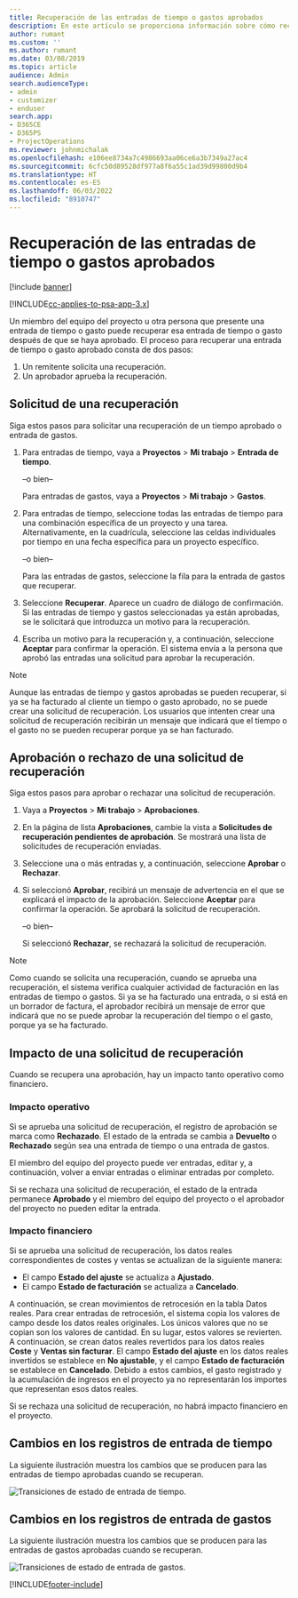 ```yaml
---
title: Recuperación de las entradas de tiempo o gastos aprobados
description: En este artículo se proporciona información sobre cómo recuperar una transacción de tiempo o gasto aprobada previamente.
author: rumant
ms.custom: ''
ms.author: rumant
ms.date: 03/08/2019
ms.topic: article
audience: Admin
search.audienceType:
- admin
- customizer
- enduser
search.app:
- D365CE
- D365PS
- ProjectOperations
ms.reviewer: johnmichalak
ms.openlocfilehash: e106ee8734a7c4986693aa06ce6a3b7349a27ac4
ms.sourcegitcommit: 6cfc50d89528df977a8f6a55c1ad39d99800d9b4
ms.translationtype: HT
ms.contentlocale: es-ES
ms.lasthandoff: 06/03/2022
ms.locfileid: "8910747"
---
```

# <a name="recall-approved-time-or-expense-entries"></a>Recuperación de las entradas de tiempo o gastos aprobados

[!include [banner](../includes/psa-now-project-operations.md)]

[!INCLUDE[cc-applies-to-psa-app-3.x](../includes/cc-applies-to-psa-app-3x.md)]

Un miembro del equipo del proyecto u otra persona que presente una entrada de tiempo o gasto puede recuperar esa entrada de tiempo o gasto después de que se haya aprobado. El proceso para recuperar una entrada de tiempo o gasto aprobado consta de dos pasos:

1. Un remitente solicita una recuperación.
2. Un aprobador aprueba la recuperación.

## <a name="request-a-recall"></a>Solicitud de una recuperación

Siga estos pasos para solicitar una recuperación de un tiempo aprobado o entrada de gastos.

1. Para entradas de tiempo, vaya a **Proyectos** \> **Mi trabajo** \> **Entrada de tiempo**.

    –o bien–

    Para entradas de gastos, vaya a **Proyectos** \> **Mi trabajo** \> **Gastos**.

2. Para entradas de tiempo, seleccione todas las entradas de tiempo para una combinación específica de un proyecto y una tarea. Alternativamente, en la cuadrícula, seleccione las celdas individuales por tiempo en una fecha específica para un proyecto específico.

    –o bien–

    Para las entradas de gastos, seleccione la fila para la entrada de gastos que recuperar.

3. Seleccione **Recuperar**. Aparece un cuadro de diálogo de confirmación. Si las entradas de tiempo y gastos seleccionadas ya están aprobadas, se le solicitará que introduzca un motivo para la recuperación.
4. Escriba un motivo para la recuperación y, a continuación, seleccione **Aceptar** para confirmar la operación. El sistema envía a la persona que aprobó las entradas una solicitud para aprobar la recuperación.

> [!NOTE]
> Aunque las entradas de tiempo y gastos aprobadas se pueden recuperar, si ya se ha facturado al cliente un tiempo o gasto aprobado, no se puede crear una solicitud de recuperación. Los usuarios que intenten crear una solicitud de recuperación recibirán un mensaje que indicará que el tiempo o el gasto no se pueden recuperar porque ya se han facturado.

## <a name="approve-or-reject-a-recall-request"></a>Aprobación o rechazo de una solicitud de recuperación

Siga estos pasos para aprobar o rechazar una solicitud de recuperación.

1. Vaya a **Proyectos** \> **Mi trabajo** \> **Aprobaciones**.
2. En la página de lista **Aprobaciones**, cambie la vista a **Solicitudes de recuperación pendientes de aprobación**. Se mostrará una lista de solicitudes de recuperación enviadas.
3. Seleccione una o más entradas y, a continuación, seleccione **Aprobar** o **Rechazar**.
4. Si seleccionó **Aprobar**, recibirá un mensaje de advertencia en el que se explicará el impacto de la aprobación. Seleccione **Aceptar** para confirmar la operación. Se aprobará la solicitud de recuperación.

    –o bien–

    Si seleccionó **Rechazar**, se rechazará la solicitud de recuperación.

> [!NOTE]
> Como cuando se solicita una recuperación, cuando se aprueba una recuperación, el sistema verifica cualquier actividad de facturación en las entradas de tiempo o gastos. Si ya se ha facturado una entrada, o si está en un borrador de factura, el aprobador recibirá un mensaje de error que indicará que no se puede aprobar la recuperación del tiempo o el gasto, porque ya se ha facturado.

## <a name="impact-of-a-recall-request"></a>Impacto de una solicitud de recuperación

Cuando se recupera una aprobación, hay un impacto tanto operativo como financiero.

### <a name="operational-impact"></a>Impacto operativo

Si se aprueba una solicitud de recuperación, el registro de aprobación se marca como **Rechazado**. El estado de la entrada se cambia a **Devuelto** o **Rechazado** según sea una entrada de tiempo o una entrada de gastos.

El miembro del equipo del proyecto puede ver entradas, editar y, a continuación, volver a enviar entradas o eliminar entradas por completo.

Si se rechaza una solicitud de recuperación, el estado de la entrada permanece **Aprobado** y el miembro del equipo del proyecto o el aprobador del proyecto no pueden editar la entrada.

### <a name="financial-impact"></a>Impacto financiero

Si se aprueba una solicitud de recuperación, los datos reales correspondientes de costes y ventas se actualizan de la siguiente manera:

- El campo **Estado del ajuste** se actualiza a **Ajustado**.
- El campo **Estado de facturación** se actualiza a **Cancelado**.

A continuación, se crean movimientos de retrocesión en la tabla Datos reales. Para crear entradas de retrocesión, el sistema copia los valores de campo desde los datos reales originales. Los únicos valores que no se copian son los valores de cantidad. En su lugar, estos valores se revierten. A continuación, se crean datos reales revertidos para los datos reales **Coste** y **Ventas sin facturar**. El campo **Estado del ajuste** en los datos reales invertidos se establece en **No ajustable**, y el campo **Estado de facturación** se establece en **Cancelado**. Debido a estos cambios, el gasto registrado y la acumulación de ingresos en el proyecto ya no representarán los importes que representan esos datos reales.

Si se rechaza una solicitud de recuperación, no habrá impacto financiero en el proyecto.

## <a name="changes-to-time-entry-records"></a>Cambios en los registros de entrada de tiempo

La siguiente ilustración muestra los cambios que se producen para las entradas de tiempo aprobadas cuando se recuperan.

![Transiciones de estado de entrada de tiempo.](media/TimeEntryStateTransitions.png)

## <a name="changes-to-expense-entry-records"></a>Cambios en los registros de entrada de gastos

La siguiente ilustración muestra los cambios que se producen para las entradas de gastos aprobadas cuando se recuperan.

![Transiciones de estado de entrada de gastos.](media/ExpenseEntryStateTransitions.png)


[!INCLUDE[footer-include](../includes/footer-banner.md)]
